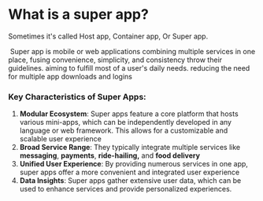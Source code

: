 # What is a super app?

Sometimes it's called Host app, Container app, Or Super app. 

 Super app is mobile or web applications combining multiple services in one place, fusing convenience, simplicity, and consistency throw their guidelines. aiming to fulfill most of a user's daily needs. reducing the need for multiple app downloads and logins​
### Key Characteristics of Super Apps:

1. **Modular Ecosystem**: Super apps feature a core platform that hosts various mini-apps, which can be independently developed in any language or web framework. This allows for a customizable and scalable user experience​
2. **Broad Service Range**: They typically integrate multiple services like **messaging**, **payments**, **ride-hailing,** and **food delivery​**
3. **Unified User Experience**: By providing numerous services in one app, super apps offer a more convenient and integrated user experience​ 
4. **Data Insights**: Super apps gather extensive user data, which can be used to enhance services and provide personalized experiences​.